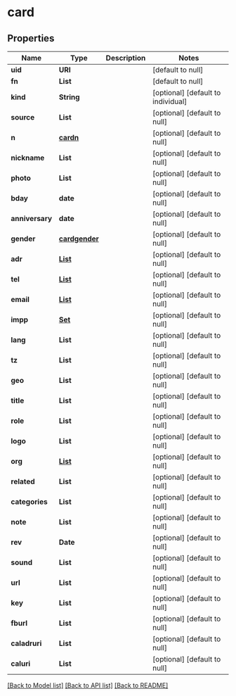 # card
## Properties

Name | Type | Description | Notes
------------ | ------------- | ------------- | -------------
**uid** | **URI** |  | [default to null]
**fn** | **List** |  | [default to null]
**kind** | **String** |  | [optional] [default to individual]
**source** | **List** |  | [optional] [default to null]
**n** | [**cardn**](cardn.md) |  | [optional] [default to null]
**nickname** | **List** |  | [optional] [default to null]
**photo** | **List** |  | [optional] [default to null]
**bday** | **date** |  | [optional] [default to null]
**anniversary** | **date** |  | [optional] [default to null]
**gender** | [**cardgender**](cardgender.md) |  | [optional] [default to null]
**adr** | [**List**](cardadr.md) |  | [optional] [default to null]
**tel** | [**List**](cardtel.md) |  | [optional] [default to null]
**email** | [**List**](cardemail.md) |  | [optional] [default to null]
**impp** | [**Set**](cardimpp.md) |  | [optional] [default to null]
**lang** | **List** |  | [optional] [default to null]
**tz** | **List** |  | [optional] [default to null]
**geo** | **List** |  | [optional] [default to null]
**title** | **List** |  | [optional] [default to null]
**role** | **List** |  | [optional] [default to null]
**logo** | **List** |  | [optional] [default to null]
**org** | [**List**](cardorg.md) |  | [optional] [default to null]
**related** | **List** |  | [optional] [default to null]
**categories** | **List** |  | [optional] [default to null]
**note** | **List** |  | [optional] [default to null]
**rev** | **Date** |  | [optional] [default to null]
**sound** | **List** |  | [optional] [default to null]
**url** | **List** |  | [optional] [default to null]
**key** | **List** |  | [optional] [default to null]
**fburl** | **List** |  | [optional] [default to null]
**caladruri** | **List** |  | [optional] [default to null]
**caluri** | **List** |  | [optional] [default to null]

[[Back to Model list]](../README.md#documentation-for-models) [[Back to API list]](../README.md#documentation-for-api-endpoints) [[Back to README]](../README.md)

